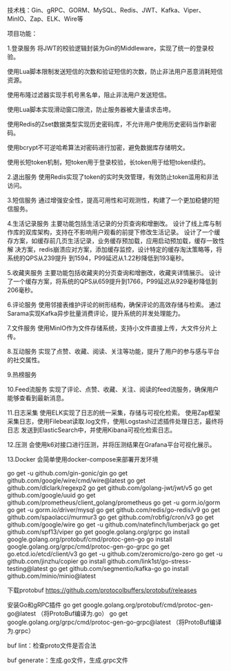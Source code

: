 技术栈：Gin、gRPC、GORM、MySQL、Redis、JWT、Kafka、Viper、MinIO、Zap、ELK、Wire等

项目功能：

1.登录服务
将JWT的校验逻辑封装为Gin的Middleware，实现了统一的登录校验。

使用Lua脚本限制发送短信的次数和验证短信的次数，防止非法用户恶意消耗短信资源。

使用布隆过滤器实现手机号黑名单，阻止非法用户发送短信。

使用Lua脚本实现滑动窗口限流，防止服务器被大量请求击垮。

使用Redis的Zset数据类型实现历史密码库，不允许用户使用历史密码当作新密码。

使用bcrypt不可逆哈希算法对密码进行加密，避免数据库存储明文。

使用长短token机制，短token用于登录校验，长token用于给短token续约。


2.退出服务
使用Redis实现了token的实时失效管理，有效防止token滥用和非法访问。

3.短信服务
通过增强安全性，提高可用性和可观测性，构建了一个更加稳健的短信服务。

4.生活记录服务
主要功能包括生活记录的分页查询和增删改。
设计了线上库与制作库的双库架构，支持在不影响用户观看的前提下修改生活记录。
设计了一个缓存方案，如缓存前几页生活记录，业务缓存预加载，应用启动预加载，缓存一致性解	 	决方案，redis崩溃应对方案，添加缓存监控，设计特定的缓存淘汰策略等，将系统的QPS从239提升
到1594，P99延迟从1.22秒降低到193毫秒。

5.收藏夹服务
主要功能包括收藏夹的分页查询和增删改，收藏夹详情展示。
设计了一个缓存方案，将系统的QPS从659提升到1766，P99延迟从929毫秒降低到206毫秒。

6.评论服务
使用邻接表维护评论的树形结构，确保评论的高效存储与检索。
通过Sarama实现Kafka异步批量消费评论，提升系统的并发处理能力。

7.文件服务
使用MinIO作为文件存储系统，支持小文件直接上传，大文件分片上传。

8.互动服务
实现了点赞、收藏、阅读、关注等功能，提升了用户的参与感与平台的社交属性。

9.热榜服务

10.Feed流服务
实现了评论、点赞、收藏、关注、阅读的feed流服务，确保用户能够查看到最新消息。

11.日志采集
使用ELK实现了日志的统一采集，存储与可视化检索。
使用Zap框架采集日志，使用Filebeat读取.log文件，使用Logstash过滤插件处理日志，最终将日志	
发送到ElasticSearch中，并使用Kibana可视化检索日志。

12.压测
会使用k6对接口进行压测，并将压测结果在Grafana平台可视化展示。

13.Docker
会简单使用docker-compose来部署开发环境


go get -u github.com/gin-gonic/gin
go get github.com/google/wire/cmd/wire@latest
go get github.com/dlclark/regexp2
go get github.com/golang-jwt/jwt/v5
go get github.com/google/uuid
go get github.com/prometheus/client_golang/prometheus
go get -u gorm.io/gorm
go get -u gorm.io/driver/mysql
go get github.com/redis/go-redis/v9
go get github.com/spaolacci/murmur3
go get github.com/robfig/cron/v3
go get github.com/google/wire
go get -u github.com/natefinch/lumberjack
go get github.com/spf13/viper
go get google.golang.org/grpc
go install google.golang.org/protobuf/cmd/protoc-gen-go
go install google.golang.org/grpc/cmd/protoc-gen-go-grpc
go get go.etcd.io/etcd/client/v3
go get -u github.com/zeromicro/go-zero
go get -u github.com/jinzhu/copier
go install github.com/link1st/go-stress-testing@latest
go get github.com/segmentio/kafka-go
go install github.com/minio/minio@latest

下载protobuf
https://github.com/protocolbuffers/protobuf/releases

安装Go和gRPC插件
go get google.golang.org/protobuf/cmd/protoc-gen-go@latest （将ProtoBuf编译为.go）
go get google.golang.org/grpc/cmd/protoc-gen-go-grpc@latest （将ProtoBuf编译为.grpc）

buf lint：检查proto文件是否合法

buf generate：生成.go文件，生成.grpc文件

